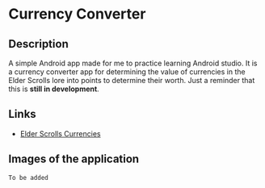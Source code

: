 # Currency Converter

## Description

A simple Android app made for me to practice learning Android studio. It is a currency converter app for determining the value of currencies in the Elder Scrolls lore into points to determine their worth. Just a reminder that this is **still in development**.

## Links

- [Elder Scrolls Currencies](https://en.uesp.net/wiki/Lore:Currency)

## Images of the application

`To be added`
